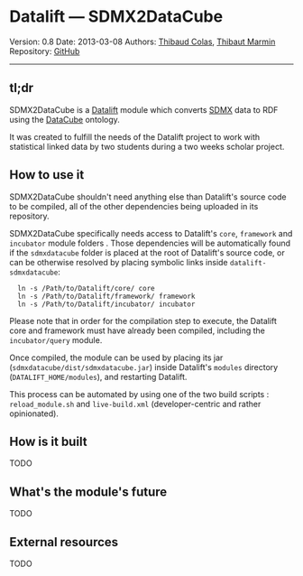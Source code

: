 # Datalift — SDMX2DataCube

Version: 0.8
Date: 2013-03-08
Authors: [Thibaud Colas](https://github.com/ThibWeb), [Thibaut Marmin](https://github.com/marminthibaut)
Repository: [GitHub](https://github.com/Thibau/datalift-sdmxdatacube/)

---------------------------------------------------------------------

## tl;dr

SDMX2DataCube is a [Datalift](http://datalift.org/) module which converts [SDMX](http://sdmx.org/) data to RDF using the [DataCube](http://www.w3.org/TR/vocab-data-cube/) ontology.

It was created to fulfill the needs of the Datalift project to work with statistical linked data by two students during a two weeks scholar project.

## How to use it

SDMX2DataCube shouldn't need anything else than Datalift's source code to be compiled, all of the other dependencies being uploaded in its repository.

SDMX2DataCube specifically needs access to Datalift's `core`, `framework` and `incubator` module folders . Those dependencies will be automatically found if the `sdmxdatacube` folder is placed at the root of Datalift's source code, or can be otherwise resolved by placing symbolic links inside `datalift-sdmxdatacube`:

```
  ln -s /Path/to/Datalift/core/ core
  ln -s /Path/to/Datalift/framework/ framework
  ln -s /Path/to/Datalift/incubator/ incubator
```

Please note that in order for the compilation step to execute, the Datalift core and framework must have already been compiled, including the `incubator/query` module.

Once compiled, the module can be used by placing its jar (`sdmxdatacube/dist/sdmxdatacube.jar`) inside Datalift's `modules` directory (`DATALIFT_HOME/modules`), and restarting Datalift.

This process can be automated by using one of the two build scripts : `reload_module.sh` and `live-build.xml` (developer-centric and rather opinionated).

## How is it built

TODO

## What's the module's future

TODO

## External resources

TODO
